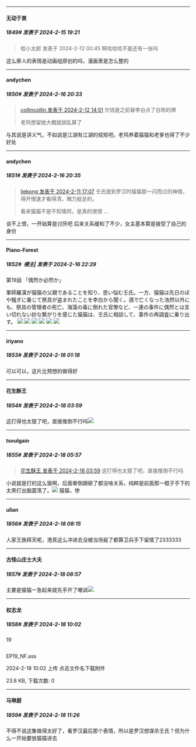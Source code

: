 
*****

####  无动于衷  
##### 1849#       发表于 2024-2-15 19:21

<blockquote>桂小太郎 发表于 2024-2-12 00:45
啊哈哈哈不是还有一张吗</blockquote>
这么瘆人的表情是动画组原创的吗，漫画里是怎么整的


*****

####  andychen  
##### 1850#       发表于 2024-2-16 20:33

<blockquote><a href="httphttps://bbs.saraba1st.com/2b/forum.php?mod=redirect&amp;goto=findpost&amp;pid=63946126&amp;ptid=2089646" target="_blank">collincollin 发表于 2024-2-12 14:51</a>
欠钱是之前替李白点了白玲的牌

老鸨想留她大概就胡乱算了</blockquote>
与其说是讲义气，不如说是江湖有江湖的规矩吧。老鸨养着猫猫和老爹也得了不少好处

*****

####  andychen  
##### 1851#       发表于 2024-2-16 20:35

<blockquote><a href="httphttps://bbs.saraba1st.com/2b/forum.php?mod=redirect&amp;goto=findpost&amp;pid=63940401&amp;ptid=2089646" target="_blank">liekong 发表于 2024-2-11 17:07</a>
壬氏提到罗汉时猫猫那一闪而过的神情，得开慢速才看得清，魄力挺足的，

看来猫猫不是不知情阿，是真的很恨 ...</blockquote>
谈不上恨，一开始算是讨厌吧
后来关系缓和了不少，女主基本算是接受了自己的身份


*****

####  Piano-Forest  
##### 1852#         楼主| 发表于 2024-2-16 22:29

第19話 「偶然か必然か」

軍師羅漢が猫猫の父親であることを知り、思い悩む壬氏。一方、猫猫は先日のぼや騒ぎに乗じて祭具が盗まれたことを李白から聞く。酒で亡くなった浩然以外にも、祭具の管理者の死亡、海藻の毒に倒れた官僚など、一連の事件に偶然とは言い切れない妙な繋がりを感じた猫猫は、壬氏に相談して、事件の再調査に乗り出す。
<img src="https://p.sda1.dev/15/108c22336342a02e1b11d105a7d1fb81/7ee57832e08dc6c96906d57582d02a40 _2_.jpg" referrerpolicy="no-referrer">
<img src="https://p.sda1.dev/15/773e2b3aa2b6bc07f85f5a9c55691990/c8f940b89ddeddaf73ceb4ee195eb808 _2_.jpg" referrerpolicy="no-referrer">
<img src="https://p.sda1.dev/15/e149671acdd8aa923f66587e887b25fc/d312f05f05c6d4fe51816274317ee174 _2_.jpg" referrerpolicy="no-referrer">
<img src="https://p.sda1.dev/15/9a7149b1e3eddcb74cf104f7ca6e6687/8c4038b9cf7de32585e779fea1d0f441 _2_.jpg" referrerpolicy="no-referrer">
<img src="https://p.sda1.dev/15/b98a5da6e9bc9608df18411f19890cd0/2bcd991aeff2d3c3523c4b7a7715db55 _2_.jpg" referrerpolicy="no-referrer">
<img src="https://p.sda1.dev/15/2189006e0357df70dacc323c4c1e57df/2df5df6bedf12c70cea1422410e2e368 _2_.jpg" referrerpolicy="no-referrer">


*****

####  iriyano  
##### 1853#       发表于 2024-2-18 01:18

可以可以，这片比预想的做得好


*****

####  花生酥王  
##### 1854#       发表于 2024-2-18 03:59

这打得也太狠了吧，直接推倒不行吗<img src="https://static.saraba1st.com/image/smiley/face2017/126.png" referrerpolicy="no-referrer">


*****

####  tsoulgain  
##### 1855#       发表于 2024-2-18 05:57

<blockquote><a href="httphttps://bbs.saraba1st.com/2b/forum.php?mod=redirect&amp;goto=findpost&amp;pid=63984956&amp;ptid=2089646" target="_blank">花生酥王 发表于 2024-2-18 03:59</a>
这打得也太狠了吧，直接推倒不行吗</blockquote>
小说就是打的这么狠啊，后面晕倒跟砸了都没啥关系，纯粹是前面那一棍子手下的太黑打出脑震荡了。<img src="https://static.saraba1st.com/image/smiley/face2017/035.png" referrerpolicy="no-referrer"> 猫猫，惨


*****

####  ulian  
##### 1856#       发表于 2024-2-18 08:15

人家王族拜天呢，港真这么冲进去没被当场毙了都算卫兵手下留情了2333333


*****

####  古怪山庄士大夫  
##### 1857#       发表于 2024-2-18 08:57

主要是猫猫一急起来就先手开了嘲讽<img src="https://static.saraba1st.com/image/smiley/face2017/264.png" referrerpolicy="no-referrer">


*****

####  权志龙  
##### 1858#       发表于 2024-2-18 10:02

19

<img alt="" border="0" class="vm" src="https://static.saraba1st.com/image/filetype/unknown.gif" referrerpolicy="no-referrer">

EP19_NF.ass

2024-2-18 10:02 上传
点击文件名下载附件

23.8 KB, 下载次数: 0


*****

####  马琳厨  
##### 1859#       发表于 2024-2-18 11:26

不得不说这集做得太好了，看罗汉最后那个表情，所以是罗汉想谋杀壬氏？但为什么一开始要放猫猫进去

